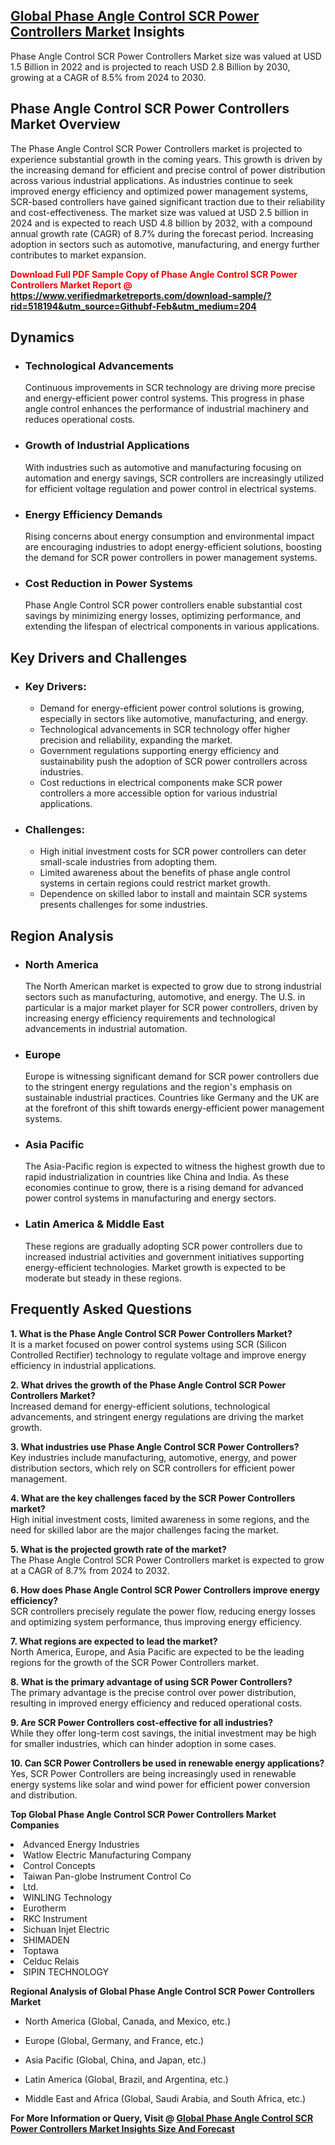 <h2><a href="https://www.verifiedmarketreports.com/download-sample/?rid=518194&amp;utm_source=Githubf&amp;utm_medium=204" target="_blank">Global Phase Angle Control SCR Power Controllers Market</a> Insights</h2><p>Phase Angle Control SCR Power Controllers Market size was valued at USD 1.5 Billion in 2022 and is projected to reach USD 2.8 Billion by 2030, growing at a CAGR of 8.5% from 2024 to 2030.</p><p> <h2>Phase Angle Control SCR Power Controllers Market Overview</h2> <p>The Phase Angle Control SCR Power Controllers market is projected to experience substantial growth in the coming years. This growth is driven by the increasing demand for efficient and precise control of power distribution across various industrial applications. As industries continue to seek improved energy efficiency and optimized power management systems, SCR-based controllers have gained significant traction due to their reliability and cost-effectiveness. The market size was valued at USD 2.5 billion in 2024 and is expected to reach USD 4.8 billion by 2032, with a compound annual growth rate (CAGR) of 8.7% during the forecast period. Increasing adoption in sectors such as automotive, manufacturing, and energy further contributes to market expansion.</p> <p><strong><p><span class=""><span style="color: #ff0000;"><strong>Download Full PDF Sample Copy of Phase Angle Control SCR Power Controllers Market Report</strong> @ </span><a href="https://www.verifiedmarketreports.com/download-sample/?rid=518194&amp;utm_source=Githubf-Feb&amp;utm_medium=204" target="_blank">https://www.verifiedmarketreports.com/download-sample/?rid=518194&amp;utm_source=Githubf-Feb&amp;utm_medium=204</a></span></p></strong></p> <h2>Dynamics</h2> <ul> <li><h3>Technological Advancements</h3> Continuous improvements in SCR technology are driving more precise and energy-efficient power control systems. This progress in phase angle control enhances the performance of industrial machinery and reduces operational costs.</li> <li><h3>Growth of Industrial Applications</h3> With industries such as automotive and manufacturing focusing on automation and energy savings, SCR controllers are increasingly utilized for efficient voltage regulation and power control in electrical systems.</li> <li><h3>Energy Efficiency Demands</h3> Rising concerns about energy consumption and environmental impact are encouraging industries to adopt energy-efficient solutions, boosting the demand for SCR power controllers in power management systems.</li> <li><h3>Cost Reduction in Power Systems</h3> Phase Angle Control SCR power controllers enable substantial cost savings by minimizing energy losses, optimizing performance, and extending the lifespan of electrical components in various applications.</li> </ul> <h2>Key Drivers and Challenges</h2> <ul> <li><h3>Key Drivers:</h3> <ul> <li>Demand for energy-efficient power control solutions is growing, especially in sectors like automotive, manufacturing, and energy.</li> <li>Technological advancements in SCR technology offer higher precision and reliability, expanding the market.</li> <li>Government regulations supporting energy efficiency and sustainability push the adoption of SCR power controllers across industries.</li> <li>Cost reductions in electrical components make SCR power controllers a more accessible option for various industrial applications.</li> </ul> </li> <li><h3>Challenges:</h3> <ul> <li>High initial investment costs for SCR power controllers can deter small-scale industries from adopting them.</li> <li>Limited awareness about the benefits of phase angle control systems in certain regions could restrict market growth.</li> <li>Dependence on skilled labor to install and maintain SCR systems presents challenges for some industries.</li> </ul> </li> </ul> <h2>Region Analysis</h2> <ul> <li><h3>North America</h3> The North American market is expected to grow due to strong industrial sectors such as manufacturing, automotive, and energy. The U.S. in particular is a major market player for SCR power controllers, driven by increasing energy efficiency requirements and technological advancements in industrial automation.</li> <li><h3>Europe</h3> Europe is witnessing significant demand for SCR power controllers due to the stringent energy regulations and the region's emphasis on sustainable industrial practices. Countries like Germany and the UK are at the forefront of this shift towards energy-efficient power management systems.</li> <li><h3>Asia Pacific</h3> The Asia-Pacific region is expected to witness the highest growth due to rapid industrialization in countries like China and India. As these economies continue to grow, there is a rising demand for advanced power control systems in manufacturing and energy sectors.</li> <li><h3>Latin America & Middle East</h3> These regions are gradually adopting SCR power controllers due to increased industrial activities and government initiatives supporting energy-efficient technologies. Market growth is expected to be moderate but steady in these regions.</li> </ul> <h2>Frequently Asked Questions</h2> <p><strong>1. What is the Phase Angle Control SCR Power Controllers Market?</strong><br> It is a market focused on power control systems using SCR (Silicon Controlled Rectifier) technology to regulate voltage and improve energy efficiency in industrial applications.</p> <p><strong>2. What drives the growth of the Phase Angle Control SCR Power Controllers Market?</strong><br> Increased demand for energy-efficient solutions, technological advancements, and stringent energy regulations are driving the market growth.</p> <p><strong>3. What industries use Phase Angle Control SCR Power Controllers?</strong><br> Key industries include manufacturing, automotive, energy, and power distribution sectors, which rely on SCR controllers for efficient power management.</p> <p><strong>4. What are the key challenges faced by the SCR Power Controllers market?</strong><br> High initial investment costs, limited awareness in some regions, and the need for skilled labor are the major challenges facing the market.</p> <p><strong>5. What is the projected growth rate of the market?</strong><br> The Phase Angle Control SCR Power Controllers market is expected to grow at a CAGR of 8.7% from 2024 to 2032.</p> <p><strong>6. How does Phase Angle Control SCR Power Controllers improve energy efficiency?</strong><br> SCR controllers precisely regulate the power flow, reducing energy losses and optimizing system performance, thus improving energy efficiency.</p> <p><strong>7. What regions are expected to lead the market?</strong><br> North America, Europe, and Asia Pacific are expected to be the leading regions for the growth of the SCR Power Controllers market.</p> <p><strong>8. What is the primary advantage of using SCR Power Controllers?</strong><br> The primary advantage is the precise control over power distribution, resulting in improved energy efficiency and reduced operational costs.</p> <p><strong>9. Are SCR Power Controllers cost-effective for all industries?</strong><br> While they offer long-term cost savings, the initial investment may be high for smaller industries, which can hinder adoption in some cases.</p> <p><strong>10. Can SCR Power Controllers be used in renewable energy applications?</strong><br> Yes, SCR Power Controllers are being increasingly used in renewable energy systems like solar and wind power for efficient power conversion and distribution.</p> </p><p><strong>Top Global Phase Angle Control SCR Power Controllers Market Companies</strong></p><div data-test-id=""><p><li>Advanced Energy Industries</li><li> Watlow Electric Manufacturing Company</li><li> Control Concepts</li><li> Taiwan Pan-globe Instrument Control Co</li><li> Ltd.</li><li> WINLING Technology</li><li> Eurotherm</li><li> RKC Instrument</li><li> Sichuan Injet Electric</li><li> SHIMADEN</li><li> Toptawa</li><li> Celduc Relais</li><li> SIPIN TECHNOLOGY</li></p><div><strong>Regional Analysis of&nbsp;Global Phase Angle Control SCR Power Controllers Market</strong></div><ul><li dir="ltr"><p dir="ltr">North America&nbsp;(Global, Canada, and Mexico, etc.)</p></li><li dir="ltr"><p dir="ltr">Europe (Global, Germany, and France, etc.)</p></li><li dir="ltr"><p dir="ltr">Asia Pacific&nbsp;(Global, China, and Japan, etc.)</p></li><li dir="ltr"><p dir="ltr">Latin America&nbsp;(Global, Brazil, and Argentina, etc.)</p></li><li dir="ltr">Middle East and Africa&nbsp;(Global, Saudi Arabia, and South Africa, etc.)</li></ul><p><strong>For More Information or Query, Visit @&nbsp;</strong><strong><a href="https://www.verifiedmarketreports.com/product/phase-angle-control-scr-power-controllers-market-size-and-forecast/?utm_source=Githubf&amp;utm_medium=204" target="_blank">Global Phase Angle Control SCR Power Controllers Market Insights Size And Forecast</a></strong></p></div>
